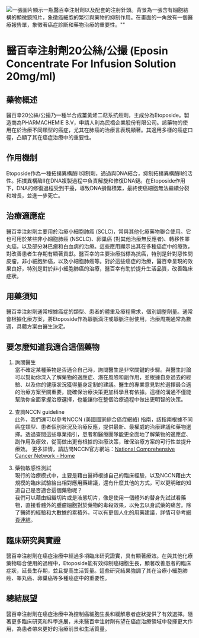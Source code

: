 ![一張圖片顯示一瓶醫百幸注射劑以及配套的注射針頭。背景為一張含有細胞結構的顯微鏡照片，象徵癌細胞的繁衍與藥物的抑制作用。在畫面的一角放有一個醫療報告單，象徵著癌症診斷和藥物治療的重要性。""](https://i.imgur.com/TdyYQY3.jpeg)
# 醫百幸注射劑20公絲/公撮 (Eposin Concentrate For Infusion Solution 20mg/ml) 

## 藥物概述

醫百幸20公絲/公撮乃一種半合成薑黃烯二萜系抗癌劑，主成分為Etoposide。製造商為PHARMACHEMIE B.V，申請人則為民橋企業股份有限公司。該藥物的使用在於治療不同類型的癌症，尤其在肺癌的治療言表現顯著。其適用多樣的癌症口徑，凸顯了其在癌症治療中的重要性。

## 作用機制

Etoposide作為一種拓撲異構酶II抑制劑，通過與DNA結合，抑制拓撲異構酶II的活性。拓撲異構酶II在DNA複製過程中負責解旋和修復DNA鏈。在Etoposide作用下，DNA的修復過程受到干擾，導致DNA損傷積累，最終使癌細胞無法繼續分裂和增長，並進一步死亡。

## 治療適應症

醫百幸注射劑主要用於治療小細胞肺癌 (SCLC)，常與其他化療藥物聯合使用。它也可用於某些非小細胞肺癌 (NSCLC)、卵巢癌 (對其他治療無反應者)、轉移性睪丸癌，以及部分淋巴瘤和白血病的治療。這些應用顯示出其在多種癌症中的療效，對改善患者生存期有顯著貢獻。醫百幸的主要治療指標為抗癌，特別是針對惡性間皮瘤，非小細胞肺癌，以及小細胞肺癌等。對於這些癌症的治療，醫百幸呈現的效果良好，特別是對於非小細胞肺癌的治療，醫百幸有助於提升生活品質，改善臨床症狀。

## 用藥須知 

醫百幸注射劑通常根據癌症的類型、患者的體重及療程需求，個別調整劑量。通常會根據化療方案，將Etoposide作為靜脈滴注或靜脈注射使用，治療周期通常為數週，具體方案由醫生決定。

## 要怎麼知道我適合這個藥物 

1. 詢問醫生  
當不確定某種藥物是否適合自己時，詢問醫生是非常關鍵的步驟。與醫生討論可以幫助你深入了解藥物的適應症、潛在風險和副作用，並根據自身過去的經驗、以及你的健康狀況獲得量身定制的建議。醫生的專業意見對於選擇最合適的治療方案至關重要，能確保治療決策更加科學且有依據。這樣的溝通不僅能幫助你全面掌握治療選擇，也能讓你在整個治療過程中做出更明智的決策。 

2. 查詢NCCN guideline  
此外，我們還可以參考NCCN (美國國家綜合癌症網絡) 指南，該指南根據不同癌症類型、患者個別狀況及治療反應，提供最新、最權威的治療建議和藥物選擇。透過查閱這些專業指引，患者和醫療團隊能更全面地了解藥物的適應症、副作用及療效，從而做出更有根據的治療決策，確保治療方案的可行性並提升療效。 
更多詳情，請訪問NCCN官方網站：[National Comprehensive Cancer Network - Home](https://www.nccn.org/)

3. 藥物敏感性測試  
現行的治療模式中，主要是藉由醫師根據自己的臨床經驗，以及NCCN藉由大規模的臨床試驗給出相對應用藥建議，還有什麼其他的方式，可以更明確的知道自己是否適合這個藥物呢？   
我們可以藉由組織切片或是液態切片，像是使用一個體外的替身先試試看藥物，直接看體外的腫瘤細胞對於藥物的毒殺效果，以免去以身試藥的痛苦。除了醫師的經驗和大數據的累積外，可以有更個人化的用藥建議，詳情可參考[網頁連結](https://info.cancerfree.io/)。

## 臨床研究與實證 

醫百幸注射劑在癌症治療中經過多項臨床研究證實，具有顯著療效。在與其他化療藥物聯合使用的過程中，Etoposide能有效抑制癌細胞生長，顯著改善患者的臨床症狀，延長生存期，並且提高生活質量。這些研究結果強調了其在治療小細胞肺癌、睪丸癌、卵巢癌等多種癌症中的重要性。

## 總結展望 

醫百幸注射劑在癌症治療中為控制癌細胞生長和緩解患者症狀提供了有效選擇。隨著更多臨床研究和科學進展，未來醫百幸注射劑有望在癌症治療領域中發揮更大作用，為患者帶來更好的治療前景和生活質量。

